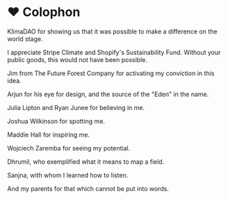 # ❤ Colophon

KlimaDAO for showing us that it was possible to make a difference on the world stage.

I appreciate Stripe Climate and Shopify's Sustainability Fund. Without your public goods, this would not have been possible.

Jim from The Future Forest Company for activating my conviction in this idea.

Arjun for his eye for design, and the source of the "Eden" in the name.

Julia Lipton and Ryan Junee for believing in me.

Joshua Wilkinson for spotting me.

Maddie Hall for inspiring me.

Wojciech Zaremba for seeing my potential.

Dhrumil, who exemplified what it means to map a field.

Sanjna, with whom I learned how to listen.

And my parents for that which cannot be put into words.

